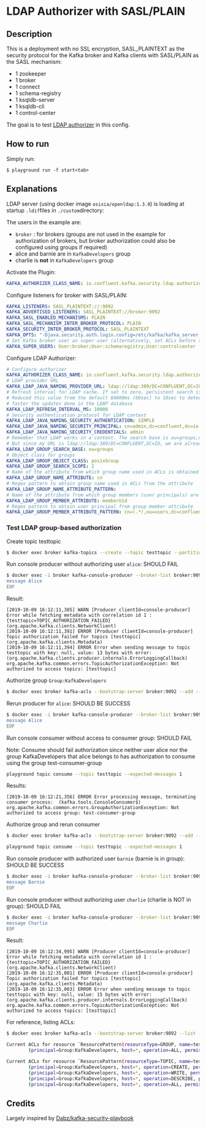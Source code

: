 # LDAP Authorizer with SASL/PLAIN

## Description

This is a deployment with no SSL encryption, SASL_PLAINTEXT as the security protocol for the Kafka broker and Kafka clients with SASL/PLAIN as the SASL mechanism:

* 1 zookeeper
* 1 broker
* 1 connect
* 1 schema-registry
* 1 ksqldb-server
* 1 ksqldb-cli
* 1 control-center

The goal is to test [LDAP authorizer](https://docs.confluent.io/current/security/ldap-authorizer/quickstart.html#using-the-ldap-auth-long) in this config.

## How to run

Simply run:

```
$ playground run -f start<tab>
```

## Explanations

LDAP server (using docker image `osixia/openldap:1.3.0`) is loading at startup `.ldif`files in `./custom`directory:

The users in the example are:

* `broker` : for brokers (groups are not used in the example for authorization of brokers, but broker authorization could also be configured using groups if required)
* alice and barnie are in `KafkaDevelopers` group
* charlie is **not** in `KafkaDevelopers` group

Activate the Plugin:

```yml
KAFKA_AUTHORIZER_CLASS_NAME: io.confluent.kafka.security.ldap.authorizer.LdapAuthorizer
```

Configure listeners for broker with SASL/PLAIN:

```yml
KAFKA_LISTENERS: SASL_PLAINTEXT://:9092
KAFKA_ADVERTISED_LISTENERS: SASL_PLAINTEXT://broker:9092
KAFKA_SASL_ENABLED_MECHANISMS: PLAIN
KAFKA_SASL_MECHANISM_INTER_BROKER_PROTOCOL: PLAIN
KAFKA_SECURITY_INTER_BROKER_PROTOCOL: SASL_PLAINTEXT
KAFKA_OPTS: "-Djava.security.auth.login.config=/etc/kafka/kafka_server_jaas.conf"
# Set Kafka broker user as super user (alternatively, set ACLs before starting brokers)
KAFKA_SUPER_USERS: User:broker;User:schemaregistry;User:controlcenter
```

Configure LDAP Authorizer:

```yml
# Configure authorizer
KAFKA_AUTHORIZER_CLASS_NAME: io.confluent.kafka.security.ldap.authorizer.LdapAuthorizer
# LDAP provider URL
KAFKA_LDAP_JAVA_NAMING_PROVIDER_URL: ldap://ldap:389/DC=CONFLUENT,DC=IO
# Refresh interval for LDAP cache. If set to zero, persistent search is used.
# Reduced this value from the default 60000ms (60sec) to 10sec to detect
# faster the updates done in the LDAP database
KAFKA_LDAP_REFRESH_INTERVAL_MS: 10000
# Security authentication protocol for LDAP context
KAFKA_LDAP_JAVA_NAMING_SECURITY_AUTHENTICATION: SIMPLE
KAFKA_LDAP_JAVA_NAMING_SECURITY_PRINCIPAL: cn=admin,dc=confluent,dc=io
KAFKA_LDAP_JAVA_NAMING_SECURITY_CREDENTIALS: admin
# Remember that LDAP works in a context. The search base is ou=groups,dc=confluent,dc=io
# But since my URL is ldap://ldap:389/DC=CONFLUENT,DC=IO, we are already working in the dc=confluent,dc=io context
KAFKA_LDAP_GROUP_SEARCH_BASE: ou=groups
# Object class for groups
KAFKA_LDAP_GROUP_OBJECT_CLASS: posixGroup
KAFKA_LDAP_GROUP_SEARCH_SCOPE: 2
# Name of the attribute from which group name used in ACLs is obtained
KAFKA_LDAP_GROUP_NAME_ATTRIBUTE: cn
# Regex pattern to obtain group name used in ACLs from the attribute
KAFKA_LDAP_GROUP_NAME_ATTRIBUTE_PATTERN:
# Name of the attribute from which group members (user principals) are obtained
KAFKA_LDAP_GROUP_MEMBER_ATTRIBUTE: memberUid
# Regex pattern to obtain user principal from group member attribute
KAFKA_LDAP_GROUP_MEMBER_ATTRIBUTE_PATTERN: cn=(.*),ou=users,dc=confluent,dc=io
```

### Test LDAP group-based authorization

Create topic testtopic

```bash
$ docker exec broker kafka-topics --create --topic testtopic --partitions 10 --replication-factor 1 --bootstrap-server broker:9092
```

Run console producer without authorizing user `alice`: SHOULD FAIL

```bash
$ docker exec -i broker kafka-console-producer --broker-list broker:9092 --topic testtopic --producer.config /service/kafka/users/alice.properties << EOF
message Alice
EOF
```

Result:

```
[2019-10-09 16:12:11,385] WARN [Producer clientId=console-producer] Error while fetching metadata with correlation id 1 : {testtopic=TOPIC_AUTHORIZATION_FAILED} (org.apache.kafka.clients.NetworkClient)
[2019-10-09 16:12:11,391] ERROR [Producer clientId=console-producer] Topic authorization failed for topics [testtopic] (org.apache.kafka.clients.Metadata)
[2019-10-09 16:12:11,394] ERROR Error when sending message to topic testtopic with key: null, value: 13 bytes with error: (org.apache.kafka.clients.producer.internals.ErrorLoggingCallback)
org.apache.kafka.common.errors.TopicAuthorizationException: Not authorized to access topics: [testtopic]
```

Authorize group `Group:KafkaDevelopers`

```bash
$ docker exec broker kafka-acls --bootstrap-server broker:9092 --add --topic=testtopic --producer --allow-principal="Group:KafkaDevelopers" --command-config /service/kafka/users/kafka.properties
```

Rerun producer for `alice`: SHOULD BE SUCCESS

```bash
$ docker exec -i broker kafka-console-producer --broker-list broker:9092 --topic testtopic --producer.config /service/kafka/users/alice.properties << EOF
message Alice
EOF
```

Run console consumer without access to consumer group: SHOULD FAIL

Note: Consume should fail authorization since neither user alice nor the group KafkaDevelopers that alice belongs to has authorization to consume using the group test-consumer-group

```bash
playground topic consume --topic testtopic --expected-messages 1
```

Results:

```
[2019-10-09 16:12:21,356] ERROR Error processing message, terminating consumer process:  (kafka.tools.ConsoleConsumer$)
org.apache.kafka.common.errors.GroupAuthorizationException: Not authorized to access group: test-consumer-group
```


Authorize group and rerun consumer

```bash
$ docker exec broker kafka-acls --bootstrap-server broker:9092 --add --topic=testtopic --group test-consumer-group --allow-principal="Group:KafkaDevelopers" --command-config /service/kafka/users/kafka.properties

playground topic consume --topic testtopic --expected-messages 1
```

Run console producer with authorized user `barnie` (barnie is in group): SHOULD BE SUCCESS

```bash
$ docker exec -i broker kafka-console-producer --broker-list broker:9092 --topic testtopic --producer.config /service/kafka/users/barnie.properties << EOF
message Barnie
EOF
```

Run console producer without authorizing user `charlie` (charlie is NOT in group): SHOULD FAIL

```bash
$ docker exec -i broker kafka-console-producer --broker-list broker:9092 --topic testtopic --producer.config /service/kafka/users/charlie.properties << EOF
message Charlie
EOF
```

Result:

```
[2019-10-09 16:12:34,995] WARN [Producer clientId=console-producer] Error while fetching metadata with correlation id 1 : {testtopic=TOPIC_AUTHORIZATION_FAILED} (org.apache.kafka.clients.NetworkClient)
[2019-10-09 16:12:35,001] ERROR [Producer clientId=console-producer] Topic authorization failed for topics [testtopic] (org.apache.kafka.clients.Metadata)
[2019-10-09 16:12:35,003] ERROR Error when sending message to topic testtopic with key: null, value: 15 bytes with error: (org.apache.kafka.clients.producer.internals.ErrorLoggingCallback)
org.apache.kafka.common.errors.TopicAuthorizationException: Not authorized to access topics: [testtopic]
```


For reference, listing ACLs:

```bash
$ docker exec broker kafka-acls --bootstrap-server broker:9092 --list --command-config /service/kafka/users/kafka.properties

Current ACLs for resource `ResourcePattern(resourceType=GROUP, name=test-consumer-group, patternType=LITERAL)`:
        (principal=Group:KafkaDevelopers, host=*, operation=ALL, permissionType=ALLOW)

Current ACLs for resource `ResourcePattern(resourceType=TOPIC, name=testtopic, patternType=LITERAL)`:
        (principal=Group:KafkaDevelopers, host=*, operation=CREATE, permissionType=ALLOW)
        (principal=Group:KafkaDevelopers, host=*, operation=WRITE, permissionType=ALLOW)
        (principal=Group:KafkaDevelopers, host=*, operation=DESCRIBE, permissionType=ALLOW)
        (principal=Group:KafkaDevelopers, host=*, operation=ALL, permissionType=ALLOW)
```

## Credits

Largely inspired by [Dabz/kafka-security-playbook](https://github.com/Dabz/kafka-security-playbook/tree/master/ldap)